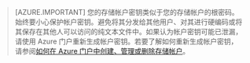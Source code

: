 >[AZURE.IMPORTANT] 您的存储帐户密钥类似于您的存储帐户的根密码。始终要小心保护帐户密钥。避免将其分发给其他用户、对其进行硬编码或将其保存在其他人可以访问的纯文本文件中。如果认为帐户密钥可能已泄漏，请使用 Azure 门户重新生成帐户密钥。若要了解如何重新生成帐户密钥，请参阅[如何在 Azure 门户中创建、管理或删除存储帐户](/documentation/articles/storage-create-storage-account/#manage-your-storage-account)。

<!---HONumber=Mooncake_0516_2016-->